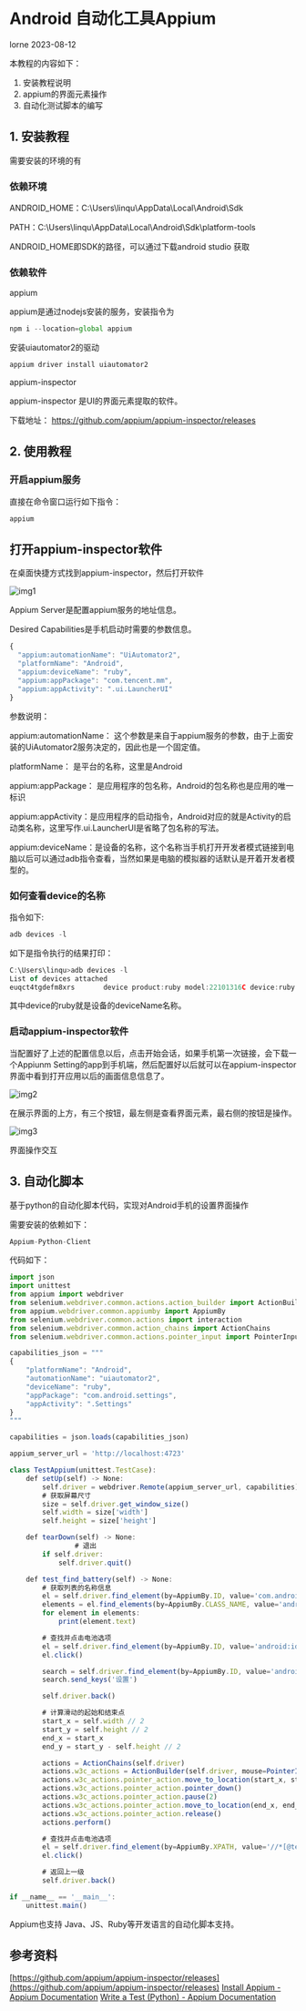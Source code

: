 # Android 自动化工具Appium

lorne 2023-08-12

本教程的内容如下：

1. 安装教程说明
2. appium的界面元素操作
3. 自动化测试脚本的编写

## 1. 安装教程

需要安装的环境的有

### 依赖环境

ANDROID_HOME：C:\Users\linqu\AppData\Local\Android\Sdk

PATH：C:\Users\linqu\AppData\Local\Android\Sdk\platform-tools

ANDROID_HOME即SDK的路径，可以通过下载android studio 获取

### 依赖软件

appium

appium是通过nodejs安装的服务，安装指令为

```jsx
npm i --location=global appium
```

安装uiautomator2的驱动

```jsx
appium driver install uiautomator2
```

appium-inspector

appium-inspector 是UI的界面元素提取的软件。

下载地址： https://github.com/appium/appium-inspector/releases

## 2. 使用教程

### 开启appium服务

直接在命令窗口运行如下指令：

```jsx
appium
```

## 打开appium-inspector软件

在桌面快捷方式找到appium-inspector，然后打开软件

![img1](imgs/img1.png)

Appium Server是配置appium服务的地址信息。

Desired Capabilities是手机启动时需要的参数信息。

```jsx
{
  "appium:automationName": "UiAutomator2",
  "platformName": "Android",
  "appium:deviceName": "ruby",
  "appium:appPackage": "com.tencent.mm",
  "appium:appActivity": ".ui.LauncherUI"
}
```

参数说明：

appium:automationName： 这个参数是来自于appium服务的参数，由于上面安装的UiAutomator2服务决定的，因此也是一个固定值。

platformName： 是平台的名称，这里是Android

appium:appPackage： 是应用程序的包名称，Android的包名称也是应用的唯一标识

appium:appActivity：是应用程序的启动指令，Android对应的就是Activity的启动类名称，这里写作.ui.LauncherUI是省略了包名称的写法。

appium:deviceName：是设备的名称，这个名称当手机打开开发者模式链接到电脑以后可以通过adb指令查看，当然如果是电脑的模拟器的话默认是开着开发者模型的。

### 如何查看device的名称

指令如下:

```jsx
adb devices -l
```

如下是指令执行的结果打印：

```jsx
C:\Users\linqu>adb devices -l
List of devices attached
euqct4tgdefm8xrs       device product:ruby model:22101316C device:ruby transport_id:1
```

其中device的ruby就是设备的deviceName名称。

### 启动appium-inspector软件

当配置好了上述的配置信息以后，点击开始会话，如果手机第一次链接，会下载一个Appiunm Setting的app到手机端，然后配置好以后就可以在appium-inspector界面中看到打开应用以后的画面信息信息了。

![img2](imgs/img2.png)

在展示界面的上方，有三个按钮，最左侧是查看界面元素，最右侧的按钮是操作。

![img3](imgs/img3.png)

界面操作交互

## 3. 自动化脚本

基于python的自动化脚本代码，实现对Android手机的设置界面操作

需要安装的依赖如下：

```jsx
Appium-Python-Client
```

代码如下：

```jsx
import json
import unittest
from appium import webdriver
from selenium.webdriver.common.actions.action_builder import ActionBuilder
from appium.webdriver.common.appiumby import AppiumBy
from selenium.webdriver.common.actions import interaction
from selenium.webdriver.common.action_chains import ActionChains
from selenium.webdriver.common.actions.pointer_input import PointerInput

capabilities_json = """
{
    "platformName": "Android",
    "automationName": "uiautomator2",
    "deviceName": "ruby",
    "appPackage": "com.android.settings",
    "appActivity": ".Settings"
}
"""

capabilities = json.loads(capabilities_json)

appium_server_url = 'http://localhost:4723'

class TestAppium(unittest.TestCase):
    def setUp(self) -> None:
        self.driver = webdriver.Remote(appium_server_url, capabilities)
        # 获取屏幕尺寸
        size = self.driver.get_window_size()
        self.width = size['width']
        self.height = size['height']

    def tearDown(self) -> None:
				# 退出
        if self.driver:
            self.driver.quit()

    def test_find_battery(self) -> None:
        # 获取列表的名称信息
        el = self.driver.find_element(by=AppiumBy.ID, value='com.android.settings:id/scroll_headers')
        elements = el.find_elements(by=AppiumBy.CLASS_NAME, value='android.widget.TextView')
        for element in elements:
            print(element.text)

        # 查找并点击电池选项
        el = self.driver.find_element(by=AppiumBy.ID, value='android:id/input')
        el.click()

        search = self.driver.find_element(by=AppiumBy.ID, value='android:id/input')
        search.send_keys('设置')

        self.driver.back()

        # 计算滑动的起始和结束点
        start_x = self.width // 2
        start_y = self.height // 2
        end_x = start_x
        end_y = start_y - self.height // 2

        actions = ActionChains(self.driver)
        actions.w3c_actions = ActionBuilder(self.driver, mouse=PointerInput(interaction.POINTER_TOUCH, "touch"))
        actions.w3c_actions.pointer_action.move_to_location(start_x, start_y)
        actions.w3c_actions.pointer_action.pointer_down()
        actions.w3c_actions.pointer_action.pause(2)
        actions.w3c_actions.pointer_action.move_to_location(end_x, end_y)
        actions.w3c_actions.pointer_action.release()
        actions.perform()

        # 查找并点击电池选项
        el = self.driver.find_element(by=AppiumBy.XPATH, value='//*[@text="更多设置"]')
        el.click()

        # 返回上一级
        self.driver.back()

if __name__ == '__main__':
    unittest.main()
```

Appium也支持 Java、JS、Ruby等开发语言的自动化脚本支持。

## 参考资料
[https://github.com/appium/appium-inspector/releases](https://github.com/appium/appium-inspector/releases)
[Install Appium - Appium Documentation](http://appium.io/docs/en/2.0/quickstart/install/)
[Write a Test (Python) - Appium Documentation](http://appium.io/docs/en/2.0/quickstart/test-py/)